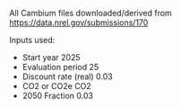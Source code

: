 All Cambium files downloaded/derived from https://data.nrel.gov/submissions/170

Inputs used:
- Start year	2025
- Evaluation period	25
- Discount rate (real)	0.03
- CO2 or CO2e	CO2
- 2050 Fraction	0.03
